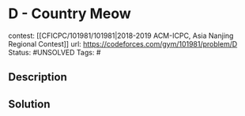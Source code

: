 # D - Country Meow

contest: [[CFICPC/101981/101981|2018-2019 ACM-ICPC, Asia Nanjing Regional Contest]]
url: https://codeforces.com/gym/101981/problem/D
Status: #UNSOLVED
Tags: #

## Description

## Solution

